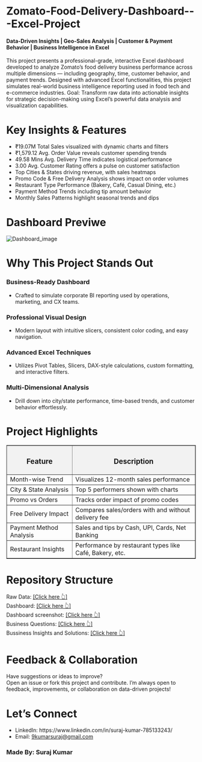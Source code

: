 # Zomato-Food-Delivery-Dashboard---Excel-Project
<h4> Data-Driven Insights |  Geo-Sales Analysis |  Customer & Payment Behavior |  Business Intelligence in Excel <br /> </h5>
This project presents a professional-grade, interactive Excel dashboard developed to analyze Zomato’s food delivery business performance across multiple dimensions — including geography, time, customer behavior, and payment trends. Designed with advanced Excel functionalities, this project simulates real-world business intelligence reporting used in food tech and e-commerce industries.  
Goal: Transform raw data into actionable insights for strategic decision-making using Excel’s powerful data analysis and visualization capabilities.

# Key Insights & Features
<ul>
  <li>₹19.07M Total Sales visualized with dynamic charts and filters</li>
  <li>₹1,579.12 Avg. Order Value reveals customer spending trends</li>
  <li>49.58 Mins Avg. Delivery Time indicates logistical performance</li>
  <li>3.00 Avg. Customer Rating offers a pulse on customer satisfaction</li>
  <li>Top Cities & States driving revenue, with sales heatmaps</li>
  <li>Promo Code & Free Delivery Analysis shows impact on order volumes</li>
  <li>Restaurant Type Performance (Bakery, Café, Casual Dining, etc.)</li>
  <li>Payment Method Trends including tip amount behavior</li>
  <li>Monthly Sales Patterns highlight seasonal trends and dips</li>
</ul>

# Dashboard Previwe
![Dashboard_image](https://github.com/user-attachments/assets/6dfd27ff-3dcf-4de8-b524-d51c25df7655)


# Why This Project Stands Out
 <h3> Business-Ready Dashboard  </h3>
 <ul>
     <li> Crafted to simulate corporate BI reporting used by operations, marketing, and CX teams. <br /> </li> </ul>
 <h3> Professional Visual Design </h3>
    <ul> <li> Modern layout with intuitive slicers, consistent color coding, and easy navigation. <br /> </li> </ul>
 <h3> Advanced Excel Techniques </h3>
    <ul> <li> Utilizes Pivot Tables, Slicers, DAX-style calculations, custom formatting, and interactive filters. <br /> </li> </ul>
 <h3> Multi-Dimensional Analysis </h3> 
    <ul> <li> Drill down into city/state performance, time-based trends, and customer behavior effortlessly. <br /> </li> </ul>

# Project Highlights
 <table border="1" cellpadding="10" cellspacing="0" style="border-collapse: collapse; width: 100%;">
  <thead>
    <tr style="background-color: #f2f2f2;">
      <th><h3>Feature</h3></th>
      <th><h3>Description</h3></th>
    </tr>
  </thead>
  <tbody>
    <tr>
      <td>Month-wise Trend</td>
      <td>Visualizes 12-month sales performance</td>
    </tr>
    <tr>
      <td>City & State Analysis</td>
      <td>Top 5 performers shown with charts</td>
    </tr>
    <tr>
      <td>Promo vs Orders</td>
      <td>Tracks order impact of promo codes</td>
    </tr>
    <tr>
      <td>Free Delivery Impact</td>
      <td>Compares sales/orders with and without delivery fee</td>
    </tr>
    <tr>
      <td>Payment Method Analysis</td>
      <td>Sales and tips by Cash, UPI, Cards, Net Banking</td>
    </tr>
    <tr>
      <td>Restaurant Insights</td>
      <td>Performance by restaurant types like Café, Bakery, etc.</td>
    </tr>
  </tbody>
</table>


# Repository Structure
 Raw Data: <a href=https://github.com/9kumarsuraj/-Zomato-Food-Delivery-Dashboard---Excel-Project/blob/main/zomato_data_raw.xlsx> [Click here 👆] </a> <br />
 Dashboard: <a href=https://github.com/9kumarsuraj/-Zomato-Food-Delivery-Dashboard---Excel-Project/blob/main/Zomato%20Data%20%20Analysis.xlsx> [Click here 👆] </a> <br />
 Dashboard screenshot: <a href=https://github.com/9kumarsuraj/-Zomato-Food-Delivery-Dashboard---Excel-Project/blob/main/Dashboard_image.png> [Click here 👆] </a>  <br />
 Business Questions: <a href=https://github.com/9kumarsuraj/-Zomato-Food-Delivery-Dashboard---Excel-Project/blob/main/Bussiness%20Questions%20for%20Zomato%20food%20delivery%20data%20analysis.pdf> [Click here 👆] </a> <br />
 Bussiness Insights and Solutions: <a href=https://github.com/9kumarsuraj/-Zomato-Food-Delivery-Dashboard---Excel-Project/blob/main/Executive%20Summary%20Zomato%20Food%20Delivery%20Dashboard.pdf> [Click here 👆] </a> <br /> 

 # Feedback & Collaboration
  Have suggestions or ideas to improve? <br />
  Open an issue or fork this project and contribute. I’m always open to feedback, improvements, or collaboration on data-driven projects!

# Let’s Connect
<ul> <li> LinkedIn: https://www.linkedin.com/in/suraj-kumar-785133243/ <br /> </li>
 <li> Email: <a href="mailto:9kumarsuraj@gmail.com">9kumarsuraj@gmail.com</a>
 </li> </ul>

<h3>Made By: Suraj Kumar </h3>

